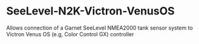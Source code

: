 # SeeLevel-N2K-Victron-VenusOS
Allows connection of a Garnet SeeLevel NMEA2000 tank sensor system to Victron Venus OS (e.g, Color Control GX) controller

